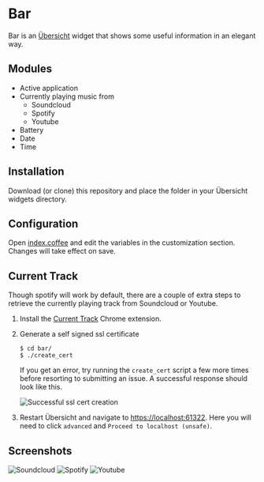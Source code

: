 
# Bar

Bar is an [Übersicht](https://github.com/felixhageloh/uebersicht) widget that shows some useful information in an elegant way.


## Modules
- Active application
- Currently playing music from
  - Soundcloud
  - Spotify
  - Youtube
- Battery
- Date
- Time

## Installation
Download (or clone) this repository and place the folder in your Übersicht widgets directory.

## Configuration

Open [index.coffee](https://github.com/callahanrts/bar/blob/master/index.coffee) and edit the
variables in the customization section. Changes will take effect on save.

## Current Track
Though spotify will work by default, there are a couple of extra steps to retrieve the currently
playing track from Soundcloud or Youtube.

1. Install the <a href="https://chrome.google.com/webstore/detail/current-track/idajgbpajjfifghfogpladkjkakafegj" target="_blank">Current Track</a> Chrome extension.
1. Generate a self signed ssl certificate

    ```
    $ cd bar/
    $ ./create_cert
    ```

    If you get an error, try running the `create_cert` script a few more times before resorting to
    submitting an issue.  A successful response should look like this.

    ![Successful ssl cert creation](http://i.imgur.com/niZlSM6.png)

1. Restart Übersicht and navigate to <a href="https://localhost:61322" target="_blank">https://localhost:61322</a>.
   Here you will need to click `advanced` and `Proceed to localhost (unsafe)`.


## Screenshots
![Soundcloud](http://i.imgur.com/ENprGEy.png)
![Spotify](http://i.imgur.com/HGJj6iR.png)
![Youtube](http://i.imgur.com/5dqSypY.png)
